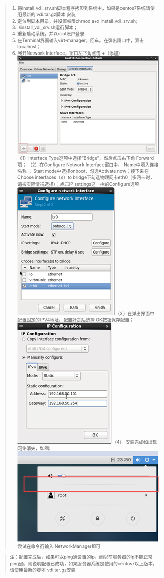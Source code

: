 > 1.	将install_vdi_srv.sh脚本程序拷贝到系统中，如果是centos7系统请使用最新的 vdi.tar.gz脚本 安装;
> 2.	定位到脚本目录，并设置权限chmod a+x install_vdi_srv.sh;
> 3.	./install_vdi_srv.sh运行脚本；
> 4.	重新启动系统，并以root账户登录
> 5.	在Terminal界面输入virt-manager，回车。在弹出窗口中，双击localhost；
> 6.	展开Network Interface，窗口左下角点击 +（添加）
![](../../images/screenshot_1526218642530.png)
（1）Interface Type这项中选择“Bridge”，然后点击右下角 Forward项；
（2）在Configure Network Interface窗口中， Name中填入连接名称 ； Start mode中选择onboot，勾选Activate now；接下来在 Choose interfaces（s）to bridge下勾选物理网卡eth0（多网卡时，请按实际情况选择）；点击IP settings这一栏的Configure选项
![](../../images/screenshot_1526218665683.png)
（3）在弹出界面中配置固定的IPV4地址，配置好之后选择 OK按钮保存配置；
![](../../images/screenshot_1526218682354.png)
（4） 安装完成如出现网络消失，如图:
![](../../images/screenshot_1526226630655.png)
尝试在命令行输入:NetworkManager即可

 <blockquote class="warning">
注：配置完成后，如果可以ping通设置的ip，而以前服务器的ip不能正常ping通，则说明配置已成功，如果服务器系统是使用的centos7以上版本，请使用最新的脚本 vdi.tar.gz安装
</blockquote>   